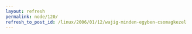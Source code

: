 ```yaml
---
layout: refresh
permalink: node/120/
refresh_to_post_id: /linux/2006/01/12/wajig-minden-egyben-csomagkezel
---
```

